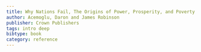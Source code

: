 ```yaml
---
title: Why Nations Fail, The Origins of Power, Prosperity, and Poverty
author: Acemoglu, Daron and James Robinson
publisher: Crown Publishers
tags: intro deep
bibtype: book
category: reference
---
```

